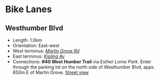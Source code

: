 # Bike Lanes

## Westhumber Blvd

* Length: 1.0km
* Orientation: East-west
* West terminus: [*Martin Grove Rd*](https://www.google.ca/maps/@43.726107,-79.58637,3a,42.8y,286.67h,82.79t/data=!3m4!1e1!3m2!1sVP0GeAwoQdS2w-ClhFwoaQ!2e0)
* East terminus: [*Kipling Av*](https://www.google.ca/maps/@43.727927,-79.57529,3a,23.1y,66.67h,82.67t/data=!3m4!1e1!3m2!1s251nm2Qb9a9Xh41g72kV_Q!2e0)
* Connections: **#40 West Humber Trail** via *Esther Lorne Park*. Enter through the parking lot on the north side of Westhumber Blvd, appx. 650m E of Martin Grove. [Street view](https://www.google.ca/maps/@43.727062,-79.579134,3a,90y,349.75h,86.74t/data=!3m4!1e1!3m2!1s-5TMzgoUK-vI8M8mWK6AaA!2e0)

